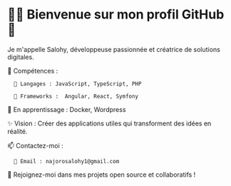 # 👩‍💻 Bienvenue sur mon profil GitHub 👋

Je m'appelle Salohy, développeuse passionnée et créatrice de solutions digitales.

🔧 Compétences :

      🔹 Langages : JavaScript, TypeScript, PHP
  
      🔹 Frameworks :  Angular, React, Symfony
  
🌱 En apprentissage : Docker, Wordpress

✨ Vision : Créer des applications utiles qui transforment des idées en réalité.

📫 Contactez-moi :

      🔹 Email : najorosalohy1@gmail.com
  
🚀 Rejoignez-moi dans mes projets open source et collaboratifs ! 

